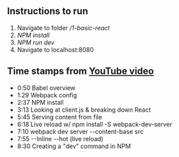 ## Instructions to run
1. Navigate to folder */1-basic-react*
2. *NPM install*
3. *NPM run dev*
4. Navigate to localhost:8080

## Time stamps from [YouTube video](https://www.youtube.com/watch?v=MhkGQAoc7bc)
* 0:50 Babel overview
* 1:29 Webpack config 
* 2:37 NPM install
* 3:13 Looking at client.js & breaking down React
* 5:45 Serving content from file
* 6:18 Live reload w/ npm install -S webpack-dev-server
* 7:10 webpack dev server --content-base src
* 7:55 --Inline --hot (live reload)
* 8:30 Creating a "dev" command in NPM


